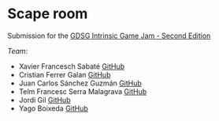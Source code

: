 # Scape room

Submission for the [GDSG Intrinsic Game Jam - Second Edition](https://itch.io/jam/gdsg-intrinsic-game-jam-2e)

*Team*: 
- Xavier Francesch Sabaté [GitHub](https://github.com/xavifs)
- Cristian Ferrer Galan [GitHub](https://github.com/Yonimevicio)
- Juan Carlos Sánchez Guzmán [GitHub](https://github.com/jcarlos0305)
- Telm Francesc Serra Malagrava [GitHub](https://github.com/telmiuse)
- Jordi Gil [GitHub](https://github.com/Jordi-Gil)
- Yago Boixeda [GitHub](https://github.com/yBoixeda)
